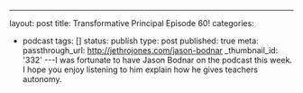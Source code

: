 ---
layout: post
title: Transformative Principal Episode 60!
categories:
- podcast
tags: []
status: publish
type: post
published: true
meta:
  passthrough_url: http://jethrojones.com/jason-bodnar
  _thumbnail_id: '332'
---I was fortunate to have Jason Bodnar on the podcast this week. I hope you enjoy listening to him explain how he gives teachers autonomy.
